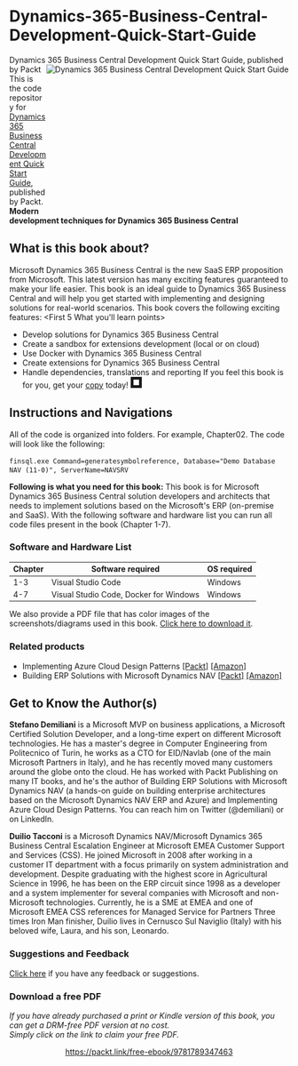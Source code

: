 # Dynamics-365-Business-Central-Development-Quick-Start-Guide
Dynamics 365 Business Central Development Quick Start Guide, published by Packt
 <a href="https://www.packtpub.com/business/dynamics-365-business-central-development-quick-start-guide?utm_source=github&utm_medium=repository&utm_campaign=9781789347463"><img src="https://dz13w8afd47il.cloudfront.net/sites/default/files/imagecache/ppv4_main_book_cover/B11277.png" alt="Dynamics 365 Business Central Development Quick Start Guide" height="256px" align="right"></a>
 This is the code repository for [Dynamics 365 Business Central Development Quick Start Guide](https://www.packtpub.com/business/dynamics-365-business-central-development-quick-start-guide?utm_source=github&utm_medium=repository&utm_campaign=9781789347463), published by Packt.
 **Modern development techniques for Dynamics 365 Business Central** 
 ## What is this book about?
Microsoft Dynamics 365 Business Central is the new SaaS ERP proposition from Microsoft. This latest version has many exciting features guaranteed to make your life easier. This book is an ideal guide to Dynamics 365 Business Central and will help you get started with implementing and designing solutions for real-world scenarios.
 This book covers the following exciting features: <First 5 What you'll learn points>
* Develop solutions for Dynamics 365 Business Central
* Create a sandbox for extensions development (local or on cloud)
* Use Docker with Dynamics 365 Business Central
* Create extensions for Dynamics 365 Business Central
* Handle dependencies, translations and reporting
 If you feel this book is for you, get your [copy](https://www.amazon.com/dp/1789347467) today!
 <a href="https://www.packtpub.com/?utm_source=github&utm_medium=banner&utm_campaign=GitHubBanner"><img src="https://raw.githubusercontent.com/PacktPublishing/GitHub/master/GitHub.png" 
alt="https://www.packtpub.com/" border="5" /></a>
 ## Instructions and Navigations
All of the code is organized into folders. For example, Chapter02.
 The code will look like the following:
```
finsql.exe Command=generatesymbolreference, Database="Demo Database NAV (11-0)", ServerName=NAVSRV
```
 **Following is what you need for this book:**
This book is for Microsoft Dynamics 365 Business Central solution developers and architects that needs to implement solutions based on the Microsoft's ERP (on-premise and SaaS).
 With the following software and hardware list you can run all code files present in the book (Chapter 1-7).
 
 ### Software and Hardware List
| Chapter | Software required                       | OS required  |
| --------| ----------------------------------------| -------------|
| 1-3     | Visual Studio Code                      |    Windows   |
| 4-7     | Visual Studio Code, Docker for Windows  |    Windows   |

 We also provide a PDF file that has color images of the screenshots/diagrams used in this book. [Click here to download it](https://www.packtpub.com/sites/default/files/downloads/Dynamics365BusinessCentralDevelopmentQuickStartGuide_ColorImages.pdf).
 
 ### Related products <Other books you may enjoy>
* Implementing Azure Cloud Design Patterns [[Packt]](https://www.packtpub.com/virtualization-and-cloud/implementing-azure-cloud-design-patterns?utm_source=github&utm_medium=repository&utm_campaign=9781788393362) [[Amazon]](https://www.amazon.com/dp/1788393368)
 * Building ERP Solutions with Microsoft Dynamics NAV [[Packt]](https://www.packtpub.com/application-development/building-erp-solutions-microsoft-dynamics-nav?utm_source=github&utm_medium=repository&utm_campaign=9781787123083) [[Amazon]](https://www.amazon.com/dp/1787123081)
 
 ## Get to Know the Author(s)
**Stefano Demiliani**
is a Microsoft MVP on business applications, a Microsoft Certified Solution Developer, and a long-time expert on different Microsoft technologies.
 He has a master's degree in Computer Engineering from Politecnico of Turin, he works as a CTO for EID/Navlab (one of the main Microsoft Partners in Italy), and he has recently moved many customers around the globe onto the cloud.
 He has worked with Packt Publishing on many IT books, and he's the author of Building ERP Solutions with Microsoft Dynamics NAV (a hands-on guide on building enterprise architectures based on the Microsoft Dynamics NAV ERP and Azure) and Implementing Azure Cloud Design Patterns. You can reach him on Twitter (@demiliani) or on LinkedIn. 
 
 **Duilio Tacconi**
is a Microsoft Dynamics NAV/Microsoft Dynamics 365 Business Central Escalation Engineer at Microsoft EMEA Customer Support and Services (CSS). He joined Microsoft in 2008 after working in a
 customer IT department with a focus primarily on system administration and development. 
 Despite graduating with the highest score in Agricultural Science in 1996, he has been on the ERP circuit since 1998 as a developer and a system implementer for several companies with Microsoft and non-Microsoft technologies.
 Currently, he is a SME at EMEA and one of Microsoft EMEA CSS references for Managed Service for Partners
 Three times Iron Man finisher, Duilio lives in Cernusco Sul Naviglio (Italy) with his beloved wife, Laura, and his son, Leonardo.
 
 ### Suggestions and Feedback
[Click here](https://docs.google.com/forms/d/e/1FAIpQLSdy7dATC6QmEL81FIUuymZ0Wy9vH1jHkvpY57OiMeKGqib_Ow/viewform) if you have any feedback or suggestions.
### Download a free PDF

 <i>If you have already purchased a print or Kindle version of this book, you can get a DRM-free PDF version at no cost.<br>Simply click on the link to claim your free PDF.</i>
<p align="center"> <a href="https://packt.link/free-ebook/9781789347463">https://packt.link/free-ebook/9781789347463 </a> </p>